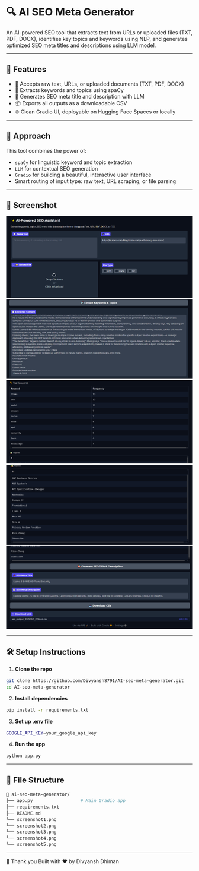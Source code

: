 # 🔍 AI SEO Meta Generator

An AI-powered SEO tool that extracts text from URLs or uploaded files (TXT, PDF, DOCX), identifies key topics and keywords using NLP, and generates optimized SEO meta titles and descriptions using LLM model.

---

## 🚀 Features

- 📝 Accepts raw text, URLs, or uploaded documents (TXT, PDF, DOCX)
- 🧠 Extracts keywords and topics using spaCy
- 🎯 Generates SEO meta title and description with LLM
- 📦 Exports all outputs as a downloadable CSV
- 🌐 Clean Gradio UI, deployable on Hugging Face Spaces or locally

---

## 🧠 Approach

This tool combines the power of:
- `spaCy` for linguistic keyword and topic extraction
- `LLM` for contextual SEO generation
- `Gradio` for building a beautiful, interactive user interface
- Smart routing of input type: raw text, URL scraping, or file parsing

---

## 📸 Screenshot

![SEO App Screenshot1](https://raw.githubusercontent.com/Divyansh8791/AI-seo-meta-generator/main/screenshot1.PNG)
![SEO App Screenshot2](https://raw.githubusercontent.com/Divyansh8791/AI-seo-meta-generator/main/screenshot2.png)
![SEO App Screenshot3](https://raw.githubusercontent.com/Divyansh8791/AI-seo-meta-generator/main/screenshot3.png)
![SEO App Screenshot4](https://raw.githubusercontent.com/Divyansh8791/AI-seo-meta-generator/main/screenshot4.png)
![SEO App Screenshot5](https://raw.githubusercontent.com/Divyansh8791/AI-seo-meta-generator/main/screenshot5.png)

---

## 🛠️ Setup Instructions

1. **Clone the repo**
```bash
git clone https://github.com/Divyansh8791/AI-seo-meta-generator.git
cd AI-seo-meta-generator
```
2. **Install dependencies**
```bash
pip install -r requirements.txt
```
3. **Set up .env file**
```bash
GOOGLE_API_KEY=your_google_api_key
```
4. **Run the app**
```bash
python app.py
```
---

## 📂 File Structure
```bash
📁 ai-seo-meta-generator/
├── app.py                  # Main Gradio app
├── requirements.txt
├── README.md
└── screenshot1.png
└── screenshot2.png
└── screenshot3.png
└── screenshot4.png
└── screenshot5.png
```
---
🙌 Thank you
Built with ❤️ by Divyansh Dhiman
